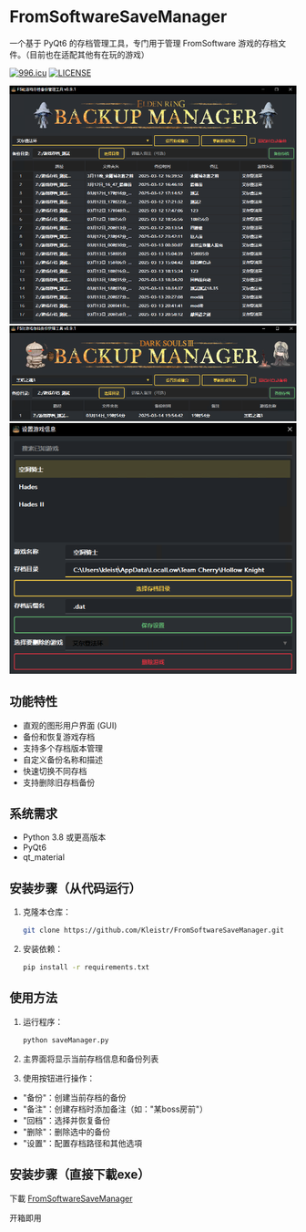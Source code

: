 # FromSoftwareSaveManager


一个基于 PyQt6 的存档管理工具，专门用于管理 FromSoftware 游戏的存档文件。（目前也在适配其他有在玩的游戏）

<a href="https://996.icu"><img src="https://img.shields.io/badge/link-996.icu-red.svg" alt="996.icu" /></a>
[![LICENSE](https://img.shields.io/badge/license-Anti%20996-blue.svg)](https://github.com/996icu/996.ICU/blob/master/LICENSE)

![eldenring_screenshot](screenShot/screenshot_er.png)
![darksouls3_screenshot](screenShot/screenshot_ds3.png)
![addOtherGames_screenshot](screenShot/screenshot_addothergames.png)

## 功能特性

- 直观的图形用户界面 (GUI)
- 备份和恢复游戏存档
- 支持多个存档版本管理
- 自定义备份名称和描述
- 快速切换不同存档
- 支持删除旧存档备份

## 系统需求

- Python 3.8 或更高版本
- PyQt6
- qt_material

## 安装步骤（从代码运行）

1. 克隆本仓库：
   ```bash
   git clone https://github.com/Kleistr/FromSoftwareSaveManager.git
   ```
2. 安装依赖：

    ```bash
    pip install -r requirements.txt
    ```

## 使用方法
1. 运行程序：

    ```bash
    python saveManager.py
    ```
2. 主界面将显示当前存档信息和备份列表

3. 使用按钮进行操作：

- "备份"：创建当前存档的备份
- "备注"：创建存档时添加备注（如："某boss房前"）
- "回档"：选择并恢复备份
- "删除"：删除选中的备份
- "设置"：配置存档路径和其他选項

## 安装步骤（直接下載exe）

下載 [FromSoftwareSaveManager](https://github.com/Kleistr/FromSoftwareSaveManager/releases)

开箱即用